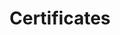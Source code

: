 ---
widget: accomplishments
headless: true  # This file represents a page section.

# ... Put Your Section Options Here (title etc.) ...
weight: 30

title: Certificates
subtitle:
# Date format
#   Refer to https://wowchemy.com/docs/customization/#date-format
date_format: Jan 2006

# Accomplishments.
#   Add/remove as many `item` blocks below as you like.
#   `title`, `organization` and `date_start` are the required parameters.
#   Leave other parameters empty if not required.
#   Begin/end multi-line descriptions with `>-`.
item:
  - organization: DataCamp
    organization_url: 'https://www.datacamp.com'
    title: 'Intermediate Regression with statsmodels in Python'
    url: ''
    certificate_url: 'https://www.datacamp.com/statement-of-accomplishment/course/642b3f9beec420c014269605423d4275119d2989?raw=1'
    date_start: '2022-02-09'
    description: ''
  - organization: DataCamp
    organization_url: 'https://www.datacamp.com'
    title: 'Introduction to Regression with statsmodels in Python'
    url: ''
    certificate_url: 'https://www.datacamp.com/statement-of-accomplishment/course/edb631352502aab04fc7684c2dacaf2e3db5c5c9?raw=1'
    date_start: '2022-02-04'
    description: ''
  - organization: DataCamp
    organization_url: 'https://www.datacamp.com'
    title: 'Intermediate Python'
    url: ''
    certificate_url: 'https://www.datacamp.com/statement-of-accomplishment/course/3296d48b6af8fc0dd2020e646f14e4c1398b2961?raw=1'
    date_start: '2022-01-25'
    description: ''
  - organization: DataCamp
    organization_url: 'https://www.datacamp.com'
    title: 'Cloud Computing for Everyone'
    url: ''
    certificate_url: 'https://www.datacamp.com/statement-of-accomplishment/course/7d63bbc59686d335a248a9c189c0c67addb85dea'
    date_start: '2022-01-16'
    description: ''
  - organization: DataCamp
    organization_url: 'https://www.datacamp.com'
    title: 'Introduction to Git'
    url: ''
    certificate_url: 'https://www.datacamp.com/statement-of-accomplishment/course/608496bd4eff18c01038303c3f6e06e2ec3cedbf'
    date_start: '2022-01-12'
    description: ''    
---